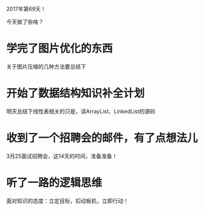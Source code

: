 2017年第69天！

今天做了些啥？

# 学完了图片优化的东西

关于图片压缩的几种方法要总结下

# 开始了数据结构知识补全计划

明天总结下线性表相关的只是，读ArrayList、LinkedList的源码

# 收到了一个招聘会的邮件，有了点想法儿

3月25面试招聘会，这14天的时间，准备准备！

# 听了一路的逻辑思维

面对知识的态度：立定目标，扣动板机，立即行动！

